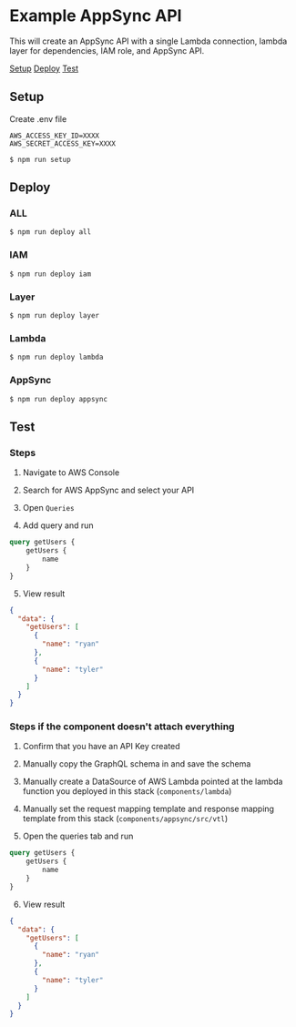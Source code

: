 # Example AppSync API

This will create an AppSync API with a single Lambda connection, lambda layer for dependencies, IAM role, and AppSync API.

[Setup](#setup)
[Deploy](#deploy)
[Test](#test)

## Setup

Create .env file

```console
AWS_ACCESS_KEY_ID=XXXX
AWS_SECRET_ACCESS_KEY=XXXX
```

```console
$ npm run setup
```

## Deploy

### ALL

```console
$ npm run deploy all
```

### IAM

```console
$ npm run deploy iam
```

### Layer

```console
$ npm run deploy layer
```

### Lambda

```console
$ npm run deploy lambda
```

### AppSync

```console
$ npm run deploy appsync
```

## Test

### Steps

1. Navigate to AWS Console

2. Search for AWS AppSync and select your API

3. Open `Queries`

4. Add query and run

```graphql
query getUsers {
    getUsers {
        name
    }
}
```

5. View result

```json
{
  "data": {
    "getUsers": [
      {
        "name": "ryan"
      },
      {
        "name": "tyler"
      }
    ]
  }
}
```

### Steps if the component doesn't attach everything

1. Confirm that you have an API Key created

2. Manually copy the GraphQL schema in and save the schema

3. Manually create a DataSource of AWS Lambda pointed at the lambda function you deployed in this stack (`components/lambda`)

4. Manually set the request mapping template and response mapping template from this stack (`components/appsync/src/vtl`)

5. Open the queries tab and run

```graphql
query getUsers {
    getUsers {
        name
    }
}
```

6. View result

```json
{
  "data": {
    "getUsers": [
      {
        "name": "ryan"
      },
      {
        "name": "tyler"
      }
    ]
  }
}
```